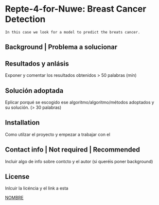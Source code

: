 # Repte-4-for-Nuwe: Breast Cancer Detection

    In this case we look for a model to predict the breats cancer.



## Background | Problema a solucionar

    

## Resultados y anlásis 

Exponer y comentar los resultados obtenidos > 50 palabras (mín)

## Solución adoptada

Eplicar porqué se escogido ese algoritmo/algoritmo/métodos adoptados y su solución. (> 30 palabras)

## Installation

Como utilzar el proyecto y empezar a trabajar con el

## Contact info | Not required | Recommended

Incluir algo de info sobre contcto y el autor (si queréis poner background)

## License 

Inlcuir la licéncia y el link a esta 

[NOMBRE](url)